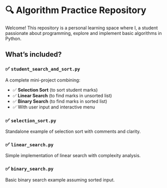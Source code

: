 # 🔍 Algorithm Practice Repository

Welcome! This repository is a personal learning space where I, a student passionate about programming, explore and implement basic algorithms in Python.


##  What’s included?

### ✅ `student_search_and_sort.py`
A complete mini-project combining:
- ✅ **Selection Sort** (to sort student marks)
- ✅ **Linear Search** (to find marks in unsorted list)
- ✅ **Binary Search** (to find marks in sorted list)
- ✅ With user input and interactive menu

### ✅ `selection_sort.py`
Standalone example of selection sort with comments and clarity.

### ✅ `linear_search.py`
Simple implementation of linear search with complexity analysis.

### ✅ `binary_search.py`
Basic binary search example assuming sorted input.


